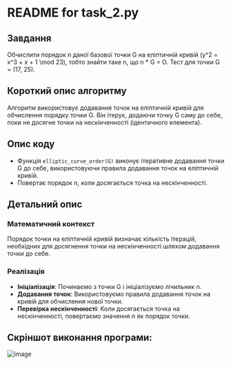 # README for task_2.py

## Завдання
Обчислити порядок n даної базової точки G на еліптичній кривій \(y^2 = x^3 + x + 1 \mod 23\), тобто знайти таке n, що n * G = O. Тест для точки G = (17, 25).

## Короткий опис алгоритму
Алгоритм використовує додавання точок на еліптичній кривій для обчислення порядку точки G. Він ітерує, додаючи точку G саму до себе, поки не досягне точки на нескінченності (ідентичного елемента).

## Опис коду
- Функція `elliptic_curve_order(G)` виконує ітеративне додавання точки G до себе, використовуючи правила додавання точок на еліптичній кривій.
- Повертає порядок n, коли досягається точка на нескінченності.

## Детальний опис
### Математичний контекст
Порядок точки на еліптичній кривій визначає кількість ітерацій, необхідних для досягнення точки на нескінченності шляхом додавання точки до себе.

### Реалізація
- **Ініціалізація**: Починаємо з точки G і ініціалізуємо лічильник n.
- **Додавання точок**: Використовуємо правила додавання точок на кривій для обчислення нової точки.
- **Перевірка нескінченності**: Коли досягається точка на нескінченності, повертаємо значення n як порядок точки.

## Скріншот виконання програми:

![image](https://github.com/user-attachments/assets/37ff7085-a804-4373-941d-aa342658a34f)
